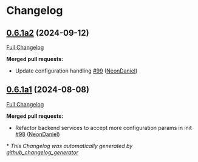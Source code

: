 # Changelog

## [0.6.1a2](https://github.com/NeonGeckoCom/neon_api_proxy/tree/0.6.1a2) (2024-09-12)

[Full Changelog](https://github.com/NeonGeckoCom/neon_api_proxy/compare/0.6.1a1...0.6.1a2)

**Merged pull requests:**

- Update configuration handling [\#99](https://github.com/NeonGeckoCom/neon_api_proxy/pull/99) ([NeonDaniel](https://github.com/NeonDaniel))

## [0.6.1a1](https://github.com/NeonGeckoCom/neon_api_proxy/tree/0.6.1a1) (2024-08-08)

[Full Changelog](https://github.com/NeonGeckoCom/neon_api_proxy/compare/0.6.0...0.6.1a1)

**Merged pull requests:**

- Refactor backend services to accept more configuration params in init [\#98](https://github.com/NeonGeckoCom/neon_api_proxy/pull/98) ([NeonDaniel](https://github.com/NeonDaniel))



\* *This Changelog was automatically generated by [github_changelog_generator](https://github.com/github-changelog-generator/github-changelog-generator)*
